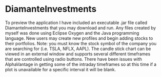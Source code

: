 # DiamanteInvestments
To preview the application I have included an executable .jar file called DiamanteInvestments that you may download and run. 
Any files created by myself was done using Eclipse Oxygen and the Java programming language. New users may create new profiles and begin adding stocks to their portfolios. Note: you must know the stock symbol of the company you are searching for (i.e. TSLA, NFLX, AAPL). The candle stick chart can be viewed in an external window and supports several different timeframes that are controlled using radio buttons. There have been issues with AlphaVantage in getting some of the intraday timeframes so at this time if a plot is unavailable for a specific interval it will be blank.
